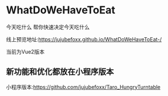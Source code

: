 # WhatDoWeHaveToEat

今天吃什么 帮你快速决定今天吃什么

线上预览地址:https://jujubefoxx.github.io/WhatDoWeHaveToEat-/

当前为Vue2版本

## 新功能和优化都放在小程序版本
小程序版本:https://github.com/jujubefoxx/Taro_HungryTurntable

